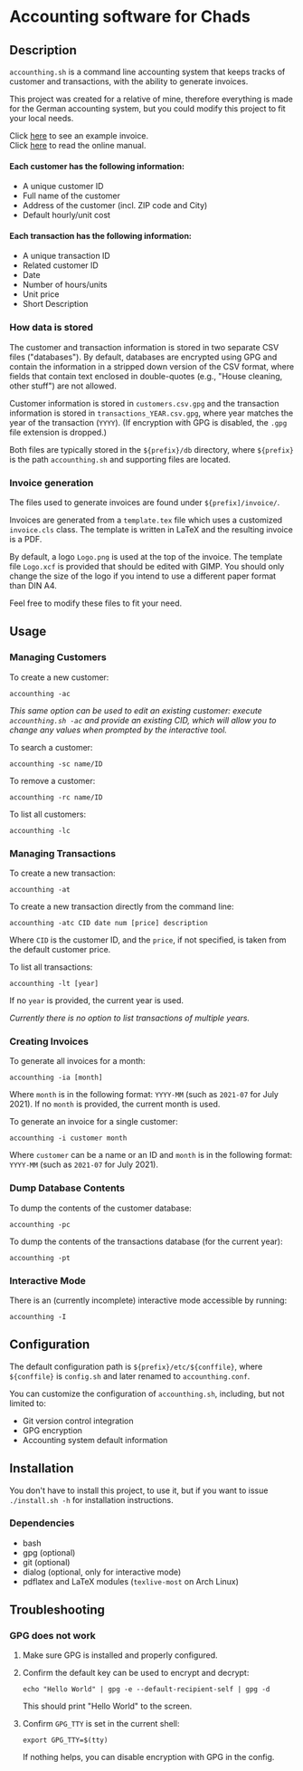 # Accounting software for Chads

## Description
`accounthing.sh` is a command line accounting system that keeps tracks of customer and transactions, with the ability to generate invoices.

This project was created for a relative of mine,
therefore everything is made for the German accounting system,
but you could modify this project to fit your local needs.

Click [here](./invoice_example.pdf) to see an example invoice. \
Click [here](https://stuerz.xyz/generic-accounthing.1.html) to read the online manual.

#### Each customer has the following information:
- A unique customer ID
- Full name of the customer
- Address of the customer (incl. ZIP code and City)
- Default hourly/unit cost

#### Each transaction has the following information:
- A unique transaction ID
- Related customer ID
- Date
- Number of hours/units
- Unit price
- Short Description

### How data is stored
The customer and transaction information is stored in two separate CSV files ("databases").
By default, databases are encrypted using GPG and contain the information in a stripped down version of the CSV format,
where fields that contain text enclosed in double-quotes (e.g., "House cleaning, other stuff") are not allowed.

Customer information is stored in `customers.csv.gpg` and the transaction information is stored in `transactions_YEAR.csv.gpg`,
where year matches the year of the transaction (`YYYY`).
(If encryption with GPG is disabled, the `.gpg` file extension is dropped.)

Both files are typically stored in the `${prefix}/db` directory, where `${prefix}` is the path `accounthing.sh` and supporting files are located.

### Invoice generation
The files used to generate invoices are found under `${prefix]/invoice/`.

Invoices are generated from a `template.tex` file which uses a customized `invoice.cls` class. The template is written in LaTeX and the resulting invoice is a PDF.

By default, a logo `Logo.png` is used at the top of the invoice. The template file `Logo.xcf` is provided that should be edited with GIMP. You should only change the size of the logo if you intend to use a different paper format than DIN A4.

Feel free to modify these files to fit your need.

## Usage
### Managing Customers
To create a new customer:
```
accounthing -ac
```
*This same option can be used to edit an existing customer: execute `accounthing.sh -ac` and provide an existing CID, which will allow you to change any values when prompted by the interactive tool.*

To search a customer:
```
accounthing -sc name/ID
```

To remove a customer:
```
accounthing -rc name/ID
```

To list all customers:
```
accounthing -lc
```

### Managing Transactions
To create a new transaction:
```
accounthing -at
```

To create a new transaction directly from the command line:
```
accounthing -atc CID date num [price] description
```
Where `CID` is the customer ID, and the `price`, if not specified, is taken from the default customer price.

To list all transactions:
```
accounthing -lt [year]
```
If no `year` is provided, the current year is used.

*Currently there is no option to list transactions of multiple years.*

### Creating Invoices
To generate all invoices for a month:
```
accounthing -ia [month]
```
Where `month` is in the following format: `YYYY-MM` (such as `2021-07` for July 2021). If no `month` is provided, the current month is used.

To generate an invoice for a single customer:
```
accounthing -i customer month
```
Where `customer` can be a name or an ID and `month` is in the following format: `YYYY-MM` (such as `2021-07` for July 2021).

### Dump Database Contents
To dump the contents of the customer database:
```
accounthing -pc
```

To dump the contents of the transactions database (for the current year):
```
accounthing -pt
```
### Interactive Mode
There is an (currently incomplete) interactive mode accessible by running:
```
accounthing -I
```

## Configuration
The default configuration path is `${prefix}/etc/${conffile}`, where `${conffile}` is `config.sh` and later renamed to `accounthing.conf`.

You can customize the configuration of `accounthing.sh`, including, but not limited to:

- Git version control integration
- GPG encryption
- Accounting system default information

## Installation
You don't have to install this project,
to use it, but if you want to
issue `./install.sh -h` for installation instructions.

### Dependencies
- bash
- gpg (optional)
- git (optional)
- dialog (optional, only for interactive mode)
- pdflatex and LaTeX modules (`texlive-most` on Arch Linux)

## Troubleshooting

### GPG does not work
1. Make sure GPG is installed and properly configured.

2. Confirm the default key can be used to encrypt and decrypt:
    ```
    echo "Hello World" | gpg -e --default-recipient-self | gpg -d
    ```
    This should print "Hello World" to the screen.

3. Confirm `GPG_TTY` is set in the current shell:
    ```
    export GPG_TTY=$(tty)
    ```

    If nothing helps, you can disable encryption with GPG in the config.
